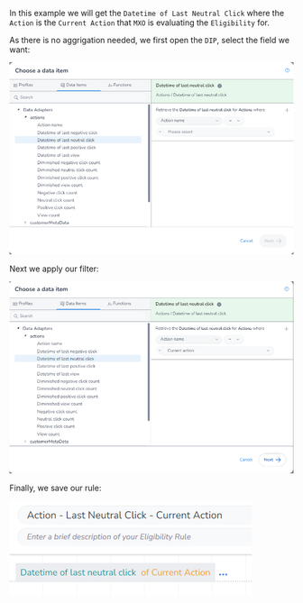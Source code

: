 In this example we will get the `Datetime of Last Neutral Click` where the `Action` is the `Current Action` that `MXO` is evaluating the `Eligibility` for.

As there is no aggrigation needed, we first open the `DIP`, select the field we want:

![alt text](image_1.png)

Next we apply our filter:

![alt text](image_2.png)

Finally, we save our rule:

![alt text](image_3.png)
